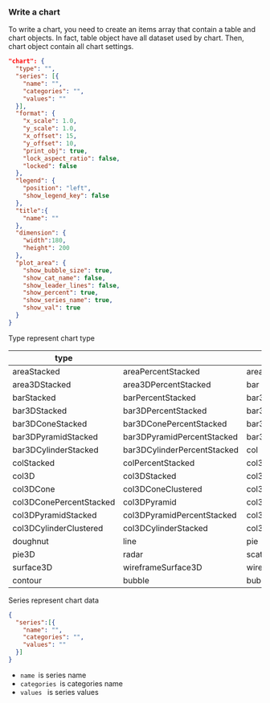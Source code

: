 ### Write a chart

To write a chart, you need to create an items array that contain a table and chart objects.
In fact, table object have all dataset used by chart.
Then, chart object contain all chart settings.

```json
"chart": {
  "type": "",
  "series": [{
    "name": "",
    "categories": "",
    "values": ""
  }],
  "format": {
    "x_scale": 1.0,
    "y_scale": 1.0,
    "x_offset": 15,
    "y_offset": 10,
    "print_obj": true,
    "lock_aspect_ratio": false,
    "locked": false
  },
  "legend": {
    "position": "left",
    "show_legend_key": false
  },
  "title":{
    "name": ""
  },
  "dimension": {
    "width":180,
    "height": 200
  },
  "plot_area": {
    "show_bubble_size": true,
    "show_cat_name": false,
    "show_leader_lines": false,
    "show_percent": true,
    "show_series_name": true,
    "show_val": true
  }
}
```

Type represent chart type

| type | | |
| ----------- | ----------- | ----------- |
| areaStacked | areaPercentStacked | area3D
| area3DStacked | area3DPercentStacked | bar
| barStacked | barPercentStacked | bar3DClustered
| bar3DStacked | bar3DPercentStacked | bar3DConeClustered
| bar3DConeStacked | bar3DConePercentStacked | bar3DPyramidClustered
| bar3DPyramidStacked | bar3DPyramidPercentStacked | bar3DCylinderClustered
| bar3DCylinderStacked | bar3DCylinderPercentStacked | col
| colStacked | colPercentStacked | col3DClustered
| col3D | col3DStacked | col3DPercentStacked
| col3DCone | col3DConeClustered | col3DConeStacked
| col3DConePercentStacked | col3DPyramid | col3DPyramidClustered
| col3DPyramidStacked | col3DPyramidPercentStacked | col3DCylinder
| col3DCylinderClustered | col3DCylinderStacked | col3DCylinderPercentStacked
| doughnut | line | pie
| pie3D | radar | scatter
| surface3D | wireframeSurface3D | wireframeContour
| contour | bubble | bubble3D


Series represent chart data

```json
{
  "series":[{
    "name": "",
    "categories": "",
    "values": ""
  }]
}
```

- ```name ```is series name
- ```categories ```is categories name
- ```values ``` is series values
